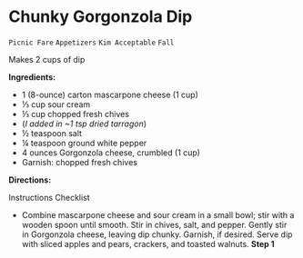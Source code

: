 # Chunky Gorgonzola Dip

`Picnic Fare` `Appetizers` `Kim Acceptable` `Fall`

Makes 2 cups of dip

**Ingredients:**

- 1 (8-ounce) carton mascarpone cheese (1 cup) 
- ⅓ cup sour cream 
- ⅓ cup chopped fresh chives 
- (_I added in ~1 tsp dried tarragon_)
- ½ teaspoon salt 
- ¼ teaspoon ground white pepper 
- 4 ounces Gorgonzola cheese, crumbled (1 cup) 
- Garnish: chopped fresh chives

**Directions:**

Instructions Checklist

- Combine mascarpone cheese and sour cream in a small bowl; stir with a wooden spoon until smooth. Stir in chives, salt, and pepper. Gently stir in Gorgonzola cheese, leaving dip chunky. Garnish, if desired. Serve dip with sliced apples and pears, crackers, and toasted walnuts.
    **Step 1**
